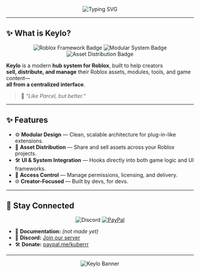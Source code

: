 <!-- Title animation -->
<p align="center">
  <img src="https://readme-typing-svg.demolab.com?font=Fira+Code&size=24&pause=1000&center=true&width=500&lines=Welcome+to+Keylo;Roblox's+Smartest+Hub+System;Sell+and+Distribute+Your+Assets+Easily" alt="Typing SVG" />
</p>

---

## ✨ What is Keylo?

<p align="center">
  <img src="https://img.shields.io/badge/Roblox-Framework-red?style=for-the-badge&logo=roblox&logoColor=white" alt="Roblox Framework Badge"/>
  <img src="https://img.shields.io/badge/Modular-System-blue?style=for-the-badge&logo=lua&logoColor=white" alt="Modular System Badge"/>
  <img src="https://img.shields.io/badge/Asset%20Distribution-Enabled-success?style=for-the-badge&logo=opensea&logoColor=white" alt="Asset Distribution Badge"/>
</p>

**Keylo** is a modern **hub system for Roblox**, built to help creators  
**sell, distribute, and manage** their Roblox assets, modules, tools, and game content—  
**all from a centralized interface**.

> 🧠 _"Like Parcel, but better."_

---

## ✨ Features

- ⚙️ **Modular Design** — Clean, scalable architecture for plug-in-like extensions.
- 💼 **Asset Distribution** — Share and sell assets across your Roblox projects.
- 🛠️ **UI & System Integration** — Hooks directly into both game logic and UI frameworks.
- 🔐 **Access Control** — Manage permissions, licensing, and delivery.
- 🌐 **Creator-Focused** — Built by devs, for devs.

---

## 📡 Stay Connected

<p align="center">
  <img src="https://img.shields.io/discord/1354537808282517687?color=7289DA&label=Discord&logo=discord&style=for-the-badge" alt="Discord"/>
  <a href="https://paypal.me/kuberrr"><img src="https://img.shields.io/badge/Donate-PayPal-blue?style=for-the-badge&logo=paypal" alt="PayPal"></a>
</p>

- 📜 **Documentation:** *(not made yet)*
- 🧠 **Discord:** [Join our server](https://discord.gg/gjy3WCGEzJ)
- 🛠️ **Donate:** [paypal.me/kuberrr](https://paypal.me/kuberrr)

---

<!-- Banner at bottom -->
<p align="center">
  <img src="https://media.discordapp.net/attachments/1354537808282517687/1398047274210431027/image.png?ex=6884993c&is=688347bc&hm=c67e6996e075843021106661a3af0f3158952ececd85c2880f1e5070561b5fef&=&format=webp&quality=lossless&width=1032&height=234" alt="Keylo Banner">
</p>
